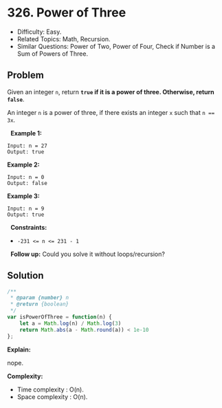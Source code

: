 # 326. Power of Three

- Difficulty: Easy.
- Related Topics: Math, Recursion.
- Similar Questions: Power of Two, Power of Four, Check if Number is a Sum of Powers of Three.

## Problem

Given an integer ```n```, return **```true``` if it is a power of three. Otherwise, return ```false```**.

An integer ```n``` is a power of three, if there exists an integer ```x``` such that ```n == 3x```.

 
**Example 1:**

```
Input: n = 27
Output: true
```

**Example 2:**

```
Input: n = 0
Output: false
```

**Example 3:**

```
Input: n = 9
Output: true
```

 
**Constraints:**


	
- ```-231 <= n <= 231 - 1```


 
**Follow up:** Could you solve it without loops/recursion?

## Solution

```javascript
/**
 * @param {number} n
 * @return {boolean}
 */
var isPowerOfThree = function(n) {
    let a = Math.log(n) / Math.log(3)
    return Math.abs(a - Math.round(a)) < 1e-10
};
```

**Explain:**

nope.

**Complexity:**

* Time complexity : O(n).
* Space complexity : O(n).

